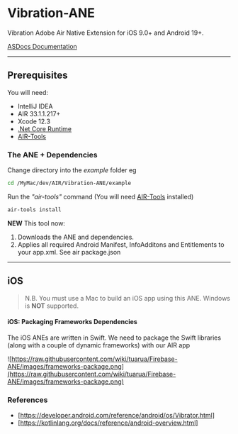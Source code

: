 # Vibration-ANE

Vibration Adobe Air Native Extension for iOS 9.0+ and Android 19+.    

[ASDocs Documentation](https://tuarua.github.io/asdocs/vibrationane/index.html)

-------------

## Prerequisites

You will need:

- IntelliJ IDEA
- AIR 33.1.1.217+
- Xcode 12.3
- [.Net Core Runtime](https://dotnet.microsoft.com/download/dotnet-core/3.1)
- [AIR-Tools](https://github.com/tuarua/AIR-Tools/)

### The ANE + Dependencies

Change directory into the _example_ folder eg

```bash
cd /MyMac/dev/AIR/Vibration-ANE/example
```

Run the _"air-tools"_ command (You will need [AIR-Tools](https://github.com/tuarua/AIR-Tools/) installed)

```bash
air-tools install
```


**NEW** This tool now: 

1. Downloads the ANE and dependencies.
1. Applies all required Android Manifest, InfoAdditons and Entitlements to your app.xml. See air package.json


-------------

## iOS

>N.B. You must use a Mac to build an iOS app using this ANE. Windows is **NOT** supported.

#### iOS: Packaging Frameworks Dependencies

The iOS ANEs are written in Swift. We need to package the Swift libraries (along with a couple of dynamic frameworks) with our AIR app

![https://raw.githubusercontent.com/wiki/tuarua/Firebase-ANE/images/frameworks-package.png](https://raw.githubusercontent.com/wiki/tuarua/Firebase-ANE/images/frameworks-package.png)


### References
* [https://developer.android.com/reference/android/os/Vibrator.html]
* [https://kotlinlang.org/docs/reference/android-overview.html] 
